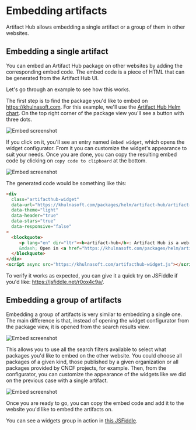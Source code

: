 # Embedding artifacts

Artifact Hub allows embedding a single artifact or a group of them in other websites.

## Embedding a single artifact

You can embed an Artifact Hub package on other websites by adding the corresponding embed code. The embed code is a piece of HTML that can be generated from the Artifact Hub UI.

Let's go through an example to see how this works.

The first step is to find the package you'd like to embed on <https://khulnasoft.com>. For this example, we'll use the [Artifact Hub Helm chart](https://khulnasoft.com/packages/helm/artifact-hub/artifact-hub). On the top right corner of the package view you'll see a button with three dots.

![Embed screenshot](https://artifacthub.github.io/hub/screenshots/embed-screenshot-1.jpg)

If you click on it, you'll see an entry named `Embed widget`, which opens the widget configurator. From it you can customize the widget's appearance to suit your needs. Once you are done, you can copy the resulting embed code by clicking on `copy code to clipboard` at the bottom.

![Embed screenshot](https://artifacthub.github.io/hub/screenshots/embed-screenshot-2.jpg)

The generated code would be something like this:

```html
<div
  class="artifacthub-widget"
  data-url="https://khulnasoft.com/packages/helm/artifact-hub/artifact-hub"
  data-theme="light"
  data-header="true"
  data-stars="true"
  data-responsive="false"
>
  <blockquote>
     <p lang="en" dir="ltr"><b>artifact-hub</b>: Artifact Hub is a web-based application that enables finding, installing, and publishing Kubernetes packages.</p>
     &mdash; Open in <a href="https://khulnasoft.com/packages/helm/artifact-hub/artifact-hub">Artifact Hub</a>
  </blockquote>
</div>
<script async src="https://khulnasoft.com/artifacthub-widget.js"></script>
```

To verify it works as expected, you can give it a quick try on JSFiddle if you'd like: <https://jsfiddle.net/r0ox4c9a/>.

## Embedding a group of artifacts

Embedding a group of artifacts is very similar to embedding a single one. The main difference is that, instead of opening the widget configurator from the package view, it is opened from the search results view.

![Embed screenshot](https://artifacthub.github.io/hub/screenshots/embed-screenshot-3.jpg)

This allows you to use all the search filters available to select what packages you'd like to embed on the other website. You could choose all packages of a given kind, those published by a given organization or all packages provided by CNCF projects, for example. Then, from the configurator, you can customize the appearance of the widgets like we did on the previous case with a single artifact.

![Embed screenshot](https://artifacthub.github.io/hub/screenshots/embed-screenshot-4.jpg)

Once you are ready to go, you can copy the embed code and add it to the website you'd like to embed the artifacts on.

You can see a widgets group in action in [this JSFiddle](https://jsfiddle.net/7nvkcfqb/).
